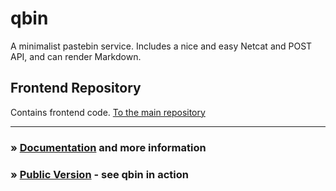 # qbin
A minimalist pastebin service. Includes a nice and easy Netcat and POST API, and can render Markdown.

## Frontend Repository
Contains frontend code. [To the main repository](https://github.com/qbin-io/qbin)

---
### » [Documentation](http://qbin-io.viewdocs.io/qbin/) and more information
### » [Public Version](https://qbin.io/) - see qbin in action
